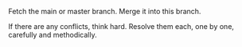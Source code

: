 Fetch the main or master branch. Merge it into this branch.

If there are any conflicts, think hard. Resolve them each, one by one, carefully and methodically.
